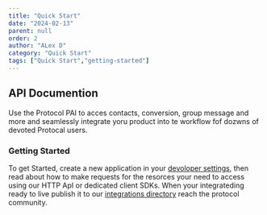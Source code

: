 ```yaml
---
title: "Quick Start"
date: "2024-02-13"
parent: null
order: 2
author: "ALex D"
category: "Quick Start"
tags: ["Quick Start","getting-started"]
---
```



## API Documention
Use the Protocol PAI to acces contacts, conversion, group
message and more and seamlessly integrate yoru product into te workflow fof dozwns of devoted Protocal users.

### Getting Started
To get Started, create a new application in your [devoloper settings](dev-settings), then read about how to make requests 
for the resorces your need to access using our HTTP ApI
or dedicated client SDKs. When your integrateding ready to live publish it to our [integrations directory](/integration-to )
reach the protocol community.